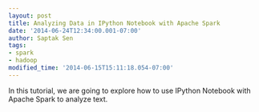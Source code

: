 ```yaml
---
layout: post
title: Analyzing Data in IPython Notebook with Apache Spark
date: '2014-06-24T12:34:00.001-07:00'
author: Saptak Sen
tags:
- spark
- hadoop
modified_time: '2014-06-15T15:11:18.054-07:00'
---
```

In this tutorial, we are going to explore how to use IPython Notebook with Apache Spark to analyze text.
